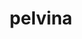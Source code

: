 ---
layout: case_study
project_name: pelvina
title: pelvina
description: pelvina is the first certified digital prevention course for the pelvic floor in germany. In a smartphone app, users learn how the pelvic floor is structured and with which exercises it can be perceived and strengthened.
title_image:
  url: pelvina_cover_image.png
  alt: A screenshot from the pelvina app displayed in an iPhone. It shows the list of course modules which at the moment presents the first module. Overlaying the smartphone there is the app icon of plevina which shows an exercising female figure, Paulina.
  type: align-bottom
key_facts:
  - key: Client
    value: Temedica GmbH
    logo_url: logo_temedica.svg
  - key: Team size
    value: 3-10
  - key: Time on project
    value: 3 Years
  - key: App store rating
    value: 4.6
  - key: Downloads
    value: 30.000+
roles:
  intro: I worked on pelvina for about 3 years. As usual in a startup setting I took on several roles. In a product team consisting of product manager, product owner, marketing manager, data scientist as well as fullstack and frontend developers, my main focus was on design and its implementation.
  role:
    - name: UX/UI Designer
      text: Initially, I supported the creation of the course concept in close cooperation with a product developer. My initial focus was on the information architecture for the course content, the development of user flows, a first style guide and interface design for the app.
    - name: Design Lead
      text: |
        I took over the project lead of the redesign and design development, the coordination with the product manager and coordination of a visual designer by means of briefings and continuous feedback. Finally, I led a team of two in the design of completely new features and interface improvements.
    - name: UI Developer
      text: To be able to implement the design efficiently I developed a CSS architecture based on modular components and utility classes. This way I was able to implement the design quickly and consistently in a living style guide and later transfer it directly into the live product.
sections:
  - title: Information Architecture & User Flows
    contents:
      - heading: Combined Site and Content Map
        text: |
          This document was used to document the content structure of the app and to communicate with involved actors.
          
          The challenge was to transfer the contents and methods of a common prevention course with personal participation into a digital form. The course structure and required interaction possibilities in the course are regulated by legal provisions.
        images:
          - image_url: pelvina_ia.png
            image_alt: A diagram that shows pelvina's content model and the relations within.
            image_caption: "Content Model"
      - heading: Process Flow Diagram & Wireframe Screen Flow
        text: |
          Process of how users access the module content. Based on this a first screen flow for a prototype to test the inner logic.
          
          The core of the course are the modules. Their implementation must be simple, straightforward and comprehensible. To be reimbursed, users must have consumed all content. The app supports them in doing so.
        images:
          - image_url: pelvina_flow_diagram.png
            image_alt: A hand sketched flow diagram that shows how users should advance through the course.
  - title: Wireframes and Prototype
    contents:
      - heading: Low-fidelity wireframes with realistic content for an interactive prototype
        text: |
          Once the core functions, course structure and initial content were defined, this prototype was used to further test the concept. All essential parts of the app are included.

          This prototype formed the basis for communication with product management and software developers and created a common understanding of the product vision.
        images:
          - image_url: pelvina_wireframe_prototype.png
            image_alt: A screenshot that shows a lot of grouped artboards in Sketch.
        image_caption: In Sketch I created wireframe screen mockups for each step in the user journey. Using InVision, I merged all of them into a simple prototype.
  - title: Visual & Interface Design 1.0
    contents:
      - heading: Introduction and addressing the users
        text: |
          For the heterogeneous target group, a design language had to be developed that did justice to the medical context and quality requirements as well as the sensitivity of the topic (pelvic floor and bladder weakness).
        images:
          - image_url: pelvina_design_v1_intro.png
            image_alt: Three device mockups that present some of the first screens users saw in version 1 when starting pelvina for the first time.
            image_caption: Actual Screenshots from the live-app as we launched it, introducing the core benefits and the instructor of the app.
      - heading: Course modules and their structure
        text: |
          Each module and the assigned content was marked with its own color. The consistently clear design of the navigation elements should make it easier to access the various content levels.
        images:
          - image_url: pelvina_design_v1_course.png
            image_alt: Three device mockups that present some of the screen flow users go through when they dive into pelvina's content.
            image_caption: Drill-down into the course structure. Each course module consists module units which include the actual blocks of content.
      - heading: "Course contents: exercises, knowledge and quizzes"
        text: |
          Consumable content is displayed as a stack of cards. Once the content is completed on a card, the card disappears. The further the progress, the fewer cards – in addition to a classic progress bar, information about the current position in the content is thus constantly provided.
        images:
          - image_url: pelvina_design_v1_content.png
            image_alt: Three device mockups that present how pelvina's course content is displayed.
            image_caption: "The course content consists of three main parts: Knowledge and exercises which are both presented as videos and lastly quizzes."
  - title: Styleguide & Pattern Library
    contents:
      - heading: Interface design directly implemented as living style guide
        text: |
          After first design explorations in Sketch, I documented the interface design directly in the app code and developed it further using "Design in the Browser". This procedure enabled us to quickly develop the actual product - without investing too much time in static design documents.
        images:
          - image_url: pelvina_living_styleguide.png
            image_alt: A collage of browser screenshots that show a collection of elements and patterns in a living styleguide.
            image_caption: Screenshots from the style guide. It contained examples for the use of the pelvina logo and its variations, the available colors and type options as well as a variety of interface elements like cards, alerts, buttons, progress bars etc.
  - title: Redesign — Visual & Interface Design 2.0
    contents:
      - heading: Brighter, warmer, friendlier
        text: |
          After the course proved its marketability, we have further developed the design language of pelvina. 
          
          My original, functional design should evolve along with the brand to better align with pelvina's target audiences. The pelvina brand was to have a friendlier appearance, appeal personally and emotionally to the mainly female target group.
        images:
          - image_url: pelvina_redesign_onboarding.png
            image_alt: Three device mockups that present how we changed the look and feel of pelvina during the redesign.
            image_caption: We introduced friendly hand drawn illustrations to create emotional connection and support the textual message on the screens.
      - heading: New interface, same interaction design
        text: |
          While retaining the functional structures and elements, we have defined a large part of the look and feel that still essentially defines the visual brand identity of pelvina today: a friendly and warm color palette, coupled with soft gradients and organic shapes. Enriched with beautiful illustrations that appeal to the target group emotionally.
        images:
          - image_url: pelvina_redesign_course.png
            image_alt: Three device mockups that present how the redesigned course looked like.
            image_caption: For the course modules we have introduced various illustrations that represent the respective topic.
      - heading: Design Lead
        text: |
          I took over the project management and coordination with the product manager. Julia Körner, visual designer and illustrator, supported us in this project. I was her primary contact person and supported her as a with briefings, direction and continuous feedback.
        images:
          - image_url: pelvina_redesign_paulina.png
            image_alt: Three device mockups that present how the redesigned course looked like.
            image_caption: |
              The incredibly talented [Julia "Dyru" Körner](https://dyru.de/) has created a character called Paulina who accompanies pelvina's users as a good friend through course and everyday life.
  - title: Redesign of the course's discussion board
    contents:
      - heading: The starting point
        text: |
          The course forum for pelvina users came back into focus after user tests and looking at analytics. It turned out that the forums were used more frequently than anticipated but on the other hand they were not inviting to explore. The appearance was too homogeneous and a bit dull compared to other parts of the app. The connection to the course content was not always obvious.
      - heading: After the redesign
        text: |
          I removed the often repeated buttons for opening the forum pages, as the cards themselves were perceived as the interactive element to engage with content — the actual buttons were rarely tapped during user tests.
          
          I also applied the updated app's colour palette (which we evolved a bit further to become a bit warmer once again) and gray backgrounds have been replaced by tints of our pelvina rose.
          
          The reused illustrations from the course modules act as a visual reference to the associated content areas. They also catered for a more varied overall picture that users rated as more interesting and inviting.
        images:
          - image_url: pelvina_forum_redesign.png
            image_alt: A comparison of the before and after states where the updated forum design is more vibrant and friendly compared to the old version.
            image_caption: Before the redesign, grey was a dominant color which made for a rather dull appearance. With the module illustrations in place and updated colors the forums became a again a place where users like to read and share again.
      - heading: pelvina's Presence on the Web
        text: |
          Every digital product needs a marketing website that enables users and business partners to find out about the product.
          
          In cooperation with product management and marketing I developed a responsive, mobile-first website that fulfils this purpose. Based on the design language of the app, I created layouts and typography appropriate to the medium. The interactive reimbursement calculator allows interested parties to find out how much their health insurance company reimburses the course fees.
        images:
          - image_url: pelvina_website.png
            image_alt: Two screenshots of the pelvina website. One in an iPhone shows the hero section of the home page. The other one shows the reimbursement calculator
            image_caption: These screenshots show the third major version of the website where I used the design language that I developed together with Julia Körner.
  - title: Promotion of user feedback and App Store ratings
    contents:
      - heading: Getting regular user feedback and good ratings
        text: |
          The aim was to obtain user feedback in a discreet way with reference to important KPIs. Furthermore. Users should be encouraged to give ratings in the App Stores.

          The concept combines both goals. Various questions about the user experience are asked at key points in the User Journey e.g after completing the first course module. If users signal dissatisfaction, they are asked for feedback. If they are satisfied, they are asked for a rating in the respective App Store.
          
          This gives users the opportunity to express their frustration as feedback directly to us — before they do this in the form of a negative rating or review in the App Store.
          
          On the other hand, users with a positive attitude towards the app are more inclined to leave a positive rating. So we offer them a concrete hint and direct link to the App Store to encourages this behavior.
          
          After the feature was implemented, **the number of reviews in the App Store increased by about 30% within a couple of weeks.**
        images:
          - image_url: pelvina_ratings_reviews.png
            image_alt: The image shows high-fidelity mockups of screens where users get a prompt to answer a question related to their experince.
            image_caption: Depending on the user's answer they're led to different screens which either promote a rating in the appstore or leave some feedback directly in the app. Undecided users aren't bothered anymore but are informed about the in-app chat where they can always leave feedback.
      - heading: Alternative answer options
        text: |
          We explored a few variations for the answer options. Initially each question had it's own set of answers and scales ranging from "yes, no, don't know" over 4-point Likert scale to a typical NPS-like 11-point scale.

          At the time being it wasn't feasible to build all variations. So, for the sake of simplicity and ease of implementation, we decided to go with the first option "yes, no, don't know". This was the best fit for all of our questions that we could actually implement at the time.
        images:
          - image_url: pelvina_rating_explorations.png
            image_alt: |
              The image shows high-fidelity mockups of the several answer options we explored. From left to right: "yes, no, don't know" over 4-point Likert scale to a typical NPS-like 11-point scale.
            image_caption: Initially I explored a more varied range of interface elements to provide answer options for each question. Deciding for the most pragmatic approach allowed us to get this feature into development quicker and get clearer responses from our users.
  - title: Two products in one
    contents:
      - heading: First concept for course & subscription
        text: |
          In addition to the core product "Digital Prevention Course", we wanted to create an offering that attracts new audiences and increases retention for existing users beyond the original course.

          I conducted a competitor anaylsis and market research of similar products to find how they approach subscriptions. I put my insights into the context of pelvina and shaped an early concept that shows how a user flow could look like when pelvina would offer a subscription alongside its course content. I point out possible challenges and potentials regarding to user experience. The concept served as a basis for discussion and further decisions.
        images:
          - image_url: pelvina_subscriptions_concept.png
            image_alt: A large flow chart diagram that shows how users would be guided through pelvina if it had the course and a subscription.
            image_caption: |
              In contrast to the pre-structured course model, freely consumbale content (similar to a typical fitness app) is offered through a subscription. Both products can be used parallel in one and the same app.
              
              On the content screen users can switch a toggle to explore the different offerings. The course as well as the subscriptions offers some free content to enable users to try out pelvina. At a certain point either subscribing or purchasing the course is mandatory to unlock further content.
---
